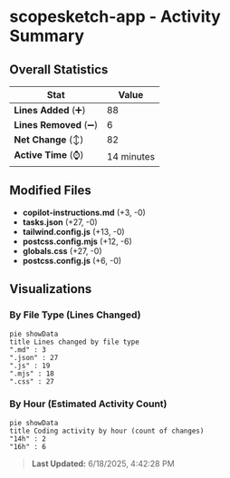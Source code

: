 # scopesketch-app - Activity Summary 

## Overall Statistics

| Stat                   | Value                                                             |
| ---------------------- | ----------------------------------------------------------------- |
| **Lines Added** (➕)   | 88                                          |
| **Lines Removed** (➖) | 6                                        |
| **Net Change** (↕)    | 82                |
| **Active Time** (⌚)   | 14 minutes |


## Modified Files
- **copilot-instructions.md** (+3, -0)
- **tasks.json** (+27, -0)
- **tailwind.config.js** (+13, -0)
- **postcss.config.mjs** (+12, -6)
- **globals.css** (+27, -0)
- **postcss.config.js** (+6, -0)

## Visualizations

### By File Type (Lines Changed)

```mermaid
pie showData
title Lines changed by file type
".md" : 3
".json" : 27
".js" : 19
".mjs" : 18
".css" : 27
```

### By Hour (Estimated Activity Count)

```mermaid
pie showData
title Coding activity by hour (count of changes)
"14h" : 2
"16h" : 6
```


> **Last Updated:** 6/18/2025, 4:42:28 PM